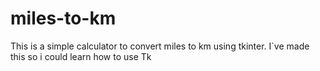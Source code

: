 # miles-to-km
This is a simple calculator to convert miles to km using tkinter. I`ve made this so i could learn how to use Tk
